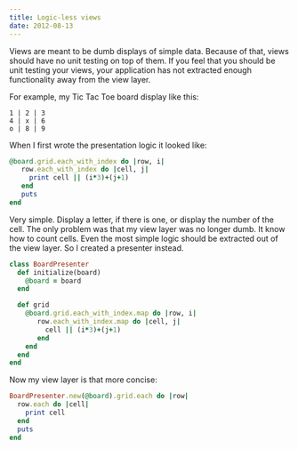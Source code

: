 ```yaml
---
title: Logic-less views
date: 2012-08-13
---
```

Views are meant to be dumb displays of simple data. Because of that, views
should have no unit testing on top of them.  If you feel that you should be unit
testing your views, your application has not extracted enough functionality
away from the view layer.

For example, my Tic Tac Toe board display like this:

    1 | 2 | 3
    4 | x | 6
    o | 8 | 9

When I first wrote the presentation logic it looked like:

```ruby
@board.grid.each_with_index do |row, i|
   row.each_with_index do |cell, j|
     print cell || (i*3)+(j+1)
   end
   puts
end
```

Very simple. Display a letter, if there is one, or display the number of the
cell.  The only problem was that my view layer was no longer dumb.  It know how
to count cells.  Even the most simple logic should be extracted out of the view
layer.  So I created a presenter instead.

```ruby
class BoardPresenter
  def initialize(board)
    @board = board
  end

  def grid
    @board.grid.each_with_index.map do |row, i|
       row.each_with_index.map do |cell, j|
         cell || (i*3)+(j+1)
       end
    end
  end
end
```

Now my view layer is that more concise:

```ruby
BoardPresenter.new(@board).grid.each do |row|
  row.each do |cell|
    print cell
  end
  puts
end
```
